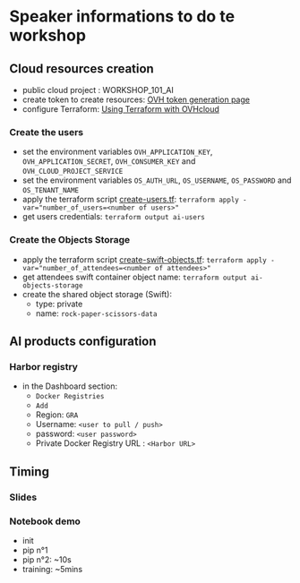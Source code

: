 
# Speaker informations to do te workshop

## Cloud resources creation
  - public cloud project : WORKSHOP_101_AI
  - create token to create resources: [OVH token generation page](https://www.ovh.com/auth/api/createToken?GET=/*&POST=/*&PUT=/*&DELETE=/*)
  - configure Terraform: [Using Terraform with OVHcloud](https://help.ovhcloud.com/csm/fr-terraform-at-ovhcloud?id=kb_article_view&sysparm_article=KB0054776)

### Create the users
  - set the environment variables `OVH_APPLICATION_KEY`, `OVH_APPLICATION_SECRET`, `OVH_CONSUMER_KEY` and `OVH_CLOUD_PROJECT_SERVICE`
  - set the environment variables `OS_AUTH_URL`, `OS_USERNAME`, `OS_PASSWORD` and `OS_TENANT_NAME`
  - apply the terraform script [create-users.tf](../src/tf/create-users.tf): `terraform apply -var="number_of_users=<number of users>"`
  - get users credentials: `terraform output ai-users`

### Create the Objects Storage
  - apply the terraform script [create-swift-objects.tf](../src/tf/ai-swift/create-swift-objects.tf): `terraform apply -var="number_of_attendees=<number of attendees>"`
  - get attendees swift container object name: `terraform output ai-objects-storage`
  - create the shared object storage (Swift): 
    - type: private
    - name: `rock-paper-scissors-data`

## AI products configuration
### Harbor registry

  - in the Dashboard section:
    - `Docker Registries`
    - `Add`
    - Region: `GRA`
    - Username: `<user to pull / push>`
    - password: `<user password>`
    - Private Docker Registry URL : `<Harbor URL>`

## Timing

### Slides

### Notebook demo

  - init
  - pip n°1
  - pip n°2: ~10s
  - training: ~5mins